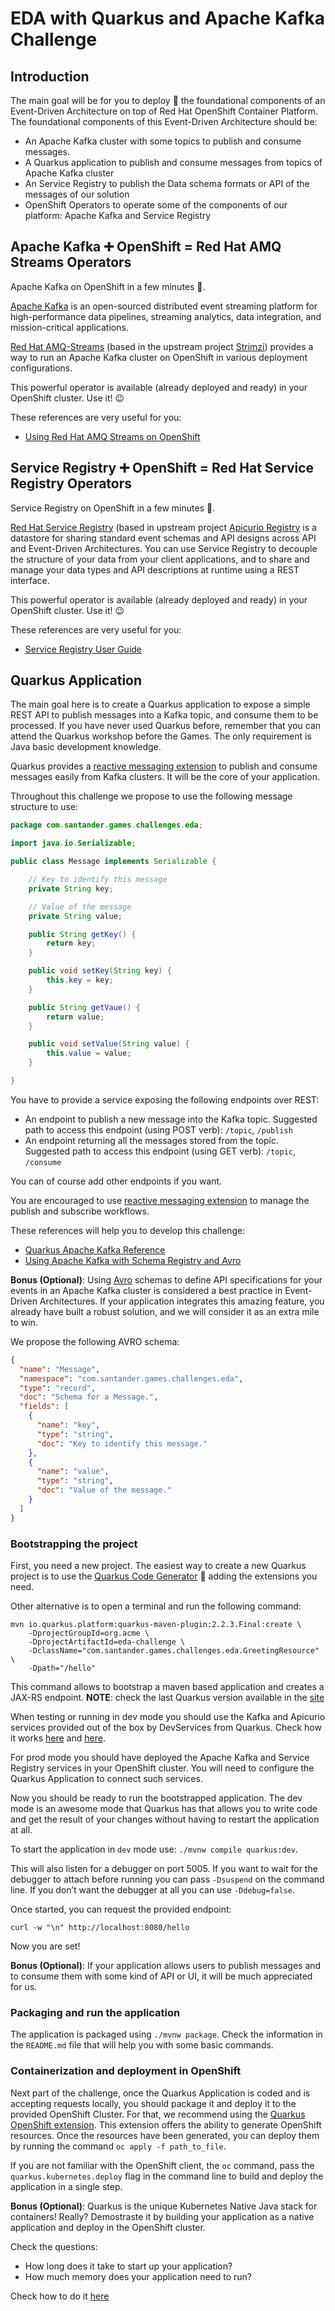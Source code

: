 # EDA with Quarkus and Apache Kafka Challenge

## Introduction

The main goal will be for you to deploy 🚀 the foundational components of an Event-Driven Architecture on
top of Red Hat OpenShift Container Platform. The foundational components of
this Event-Driven Architecture should be:

- An Apache Kafka cluster with some topics to publish and consume messages.
- A Quarkus application to publish and consume messages from topics of Apache Kafka cluster
- An Service Registry to publish the Data schema formats or API of the messages of our solution
- OpenShift Operators to operate some of the components of our platform: Apache Kafka and Service Registry

## Apache Kafka ➕ OpenShift = Red Hat AMQ Streams Operators

Apache Kafka on OpenShift in a few minutes 💪.

[Apache Kafka](https://kafka.apache.org) is an open-sourced distributed event streaming platform
for high-performance data pipelines, streaming analytics, data integration, and mission-critical applications.

[Red Hat AMQ-Streams](https://access.redhat.com/products/red-hat-amq#streams-gs) (based in the upstream project [Strimzi](https://strimzi.io/))
provides a way to run an Apache Kafka cluster on OpenShift in various deployment configurations.

This powerful operator is available (already deployed and ready) in your OpenShift cluster. Use it! 😉

These references are very useful for you:

* [Using Red Hat AMQ Streams on OpenShift](https://access.redhat.com/documentation/en-us/red_hat_amq/2021.q3/html/using_amq_streams_on_openshift/index)

## Service Registry ➕ OpenShift = Red Hat Service Registry Operators

Service Registry on OpenShift in a few minutes 💪.

[Red Hat Service Registry](https://access.redhat.com/documentation/en-us/red_hat_integration/2020-q4/html/getting_started_with_service_registry/intro-to-the-registry) (based in upstream project [Apicurio Registry](https://www.apicur.io/registry/) is a datastore for sharing
standard event schemas and API designs across API and Event-Driven Architectures. You can use Service Registry to decouple
the structure of your data from your client applications, and to share and manage your data types
and API descriptions at runtime using a REST interface.

This powerful operator is available (already deployed and ready) in your OpenShift cluster. Use it! 😉

These references are very useful for you:

* [Service Registry User Guide](https://access.redhat.com/documentation/en-us/red_hat_integration/2021.q3/html/service_registry_user_guide/index)

## Quarkus Application

The main goal here is to create a Quarkus application to expose a simple REST API to publish messages into a
Kafka topic, and consume them to be processed. If you have never used Quarkus before, remember that you
can attend the Quarkus workshop before the Games. The only requirement is Java basic development knowledge.

Quarkus provides a [reactive messaging extension](https://smallrye.io/smallrye-reactive-messaging/smallrye-reactive-messaging/3.9/index.html)
to publish and consume messages easily from Kafka clusters. It will be the core of your application.

Throughout this challenge we propose to use the following message structure to use:

```java
package com.santander.games.challenges.eda;

import java.io.Serializable;

public class Message implements Serializable {

    // Key to identify this message
    private String key;

    // Value of the message
    private String value;

    public String getKey() {
        return key;
    }

    public void setKey(String key) {
        this.key = key;
    }

    public String getVaue() {
        return value;
    }

    public void setValue(String value) {
        this.value = value;
    }

}
```

You have to provide a service exposing the following endpoints over REST:

- An endpoint to publish a new message into the Kafka topic. Suggested path to access
this endpoint (using POST verb): `/topic`, `/publish`
- An endpoint returning all the messages stored from the topic. Suggested path to access
this endpoint (using GET verb): `/topic`, `/consume`

You can of course add other endpoints if you want.

You are encouraged to use [reactive messaging extension](https://smallrye.io/smallrye-reactive-messaging/smallrye-reactive-messaging/3.9/index.html)
to manage the publish and subscribe workflows.

These references will help you to develop this challenge:

* [Quarkus Apache Kafka Reference](https://quarkus.io/guides/kafka)
* [Using Apache Kafka with Schema Registry and Avro](https://quarkus.io/guides/kafka-schema-registry-avro)

**Bonus (Optional)**: Using [Avro](https://avro.apache.org/) schemas to define API specifications for your
events in an Apache Kafka cluster is considered a best practice in Event-Driven Architectures. If your
application integrates this amazing feature, you already have built a robust solution, and we will
consider it as an extra mile to win.

We propose the following AVRO schema:

```json
{
  "name": "Message",
  "namespace": "com.santander.games.challenges.eda",
  "type": "record",
  "doc": "Schema for a Message.",
  "fields": [
    {
      "name": "key",
      "type": "string",
      "doc": "Key to identify this message."
    },
    {
      "name": "value",
      "type": "string",
      "doc": "Value of the message."
    }
  ]
}
```

### Bootstrapping the project

First, you need a new project. The easiest way to create a new Quarkus project is to use the
[Quarkus Code Generator](https://code.quarkus.io/) 🏃 adding the extensions you need.

Other alternative is to open a terminal and run the following command:

```shell
mvn io.quarkus.platform:quarkus-maven-plugin:2.2.3.Final:create \
    -DprojectGroupId=org.acme \
    -DprojectArtifactId=eda-challenge \
    -DclassName="com.santander.games.challenges.eda.GreetingResource" \
    -Dpath="/hello"
```

This command allows to bootstrap a maven based application and creates a JAX-RS endpoint.
**NOTE**: check the last Quarkus version available in the [site](https://quarkus.io/)

When testing or running in dev mode you should use the Kafka and Apicurio services provided
out of the box by DevServices from Quarkus. Check how it works [here](https://quarkus.io/guides/kafka-dev-services)
and [here](https://quarkus.io/guides/apicurio-registry-dev-services).

For prod mode you should have deployed the Apache Kafka and Service Registry services in your
OpenShift cluster. You will need to configure the Quarkus Application to connect such services.

Now you should be ready to run the bootstrapped application. The dev mode is an awesome mode that
Quarkus has that allows you to write code and get the result of your changes without having to
restart the application at all.

To start the application in `dev` mode use: `./mvnw compile quarkus:dev`.

This will also listen for a debugger on port 5005. If you want to wait for the debugger to attach
before running you can pass `-Dsuspend` on the command line. If you don’t want the debugger
at all you can use `-Ddebug=false`.

Once started, you can request the provided endpoint: 

```shell
curl -w "\n" http://localhost:8080/hello
```

Now you are set!

**Bonus (Optional)**: If your application allows users to publish messages and to consume them with
some kind of API or UI, it will be much appreciated for us.

### Packaging and run the application

The application is packaged using `./mvnw package`. Check the information in the `README.md` file
that will help you with some basic commands.

### Containerization and deployment in OpenShift

Next part of the challenge, once the Quarkus Application is coded and is accepting requests
locally, you should package it and deploy it to the provided OpenShift Cluster. For that, we
recommend using the [Quarkus OpenShift extension](https://quarkus.io/guides/deploying-to-openshift). This
extension offers the ability to generate OpenShift resources. Once the resources have been
generated, you can deploy them by running the command `oc apply -f path_to_file`.

If you are not familiar with the OpenShift client, the `oc` command, pass the `quarkus.kubernetes.deploy`
flag in the command line to build and deploy the application in a single step.

**Bonus (Optional)**: Quarkus is the unique Kubernetes Native Java stack for containers! Really? Demostraste
it by building your application as a native application and deploy in the OpenShift cluster.

Check the questions:
- How long does it take to start up your application?
- How much memory does your application need to run?

Check how to do it [here](https://quarkus.io/guides/building-native-image)

